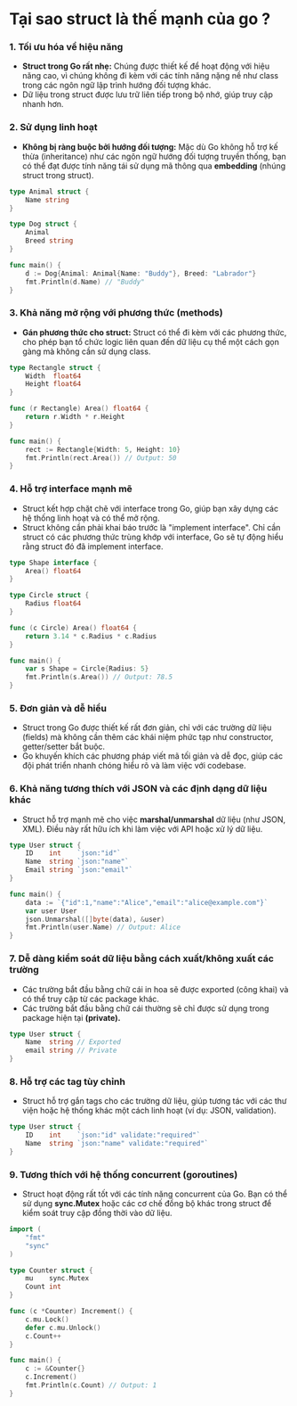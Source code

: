 # Tại sao struct là thế mạnh của go ?

### **1. Tối ưu hóa về hiệu năng**

- **Struct trong Go rất nhẹ:** Chúng được thiết kế để hoạt động với hiệu năng cao, vì chúng không đi kèm với các tính năng nặng nề như class trong các ngôn ngữ lập trình hướng đối tượng khác.
- Dữ liệu trong struct được lưu trữ liên tiếp trong bộ nhớ, giúp truy cập nhanh hơn.

### **2. Sử dụng linh hoạt**

- **Không bị ràng buộc bởi hướng đối tượng:** Mặc dù Go không hỗ trợ kế thừa (inheritance) như các ngôn ngữ hướng đối tượng truyền thống, bạn có thể đạt được tính năng tái sử dụng mã thông qua **embedding** (nhúng struct trong struct).

```go
type Animal struct {
    Name string
}

type Dog struct {
    Animal
    Breed string
}

func main() {
    d := Dog{Animal: Animal{Name: "Buddy"}, Breed: "Labrador"}
    fmt.Println(d.Name) // "Buddy"
}
```

### **3. Khả năng mở rộng với phương thức (methods)**

- **Gán phương thức cho struct:** Struct có thể đi kèm với các phương thức, cho phép bạn tổ chức logic liên quan đến dữ liệu cụ thể một cách gọn gàng mà không cần sử dụng class.

```go
type Rectangle struct {
    Width  float64
    Height float64
}

func (r Rectangle) Area() float64 {
    return r.Width * r.Height
}

func main() {
    rect := Rectangle{Width: 5, Height: 10}
    fmt.Println(rect.Area()) // Output: 50
}
```

### **4. Hỗ trợ interface mạnh mẽ**

- Struct kết hợp chặt chẽ với interface trong Go, giúp bạn xây dựng các hệ thống linh hoạt và có thể mở rộng.
- Struct không cần phải khai báo trước là "implement interface". Chỉ cần struct có các phương thức trùng khớp với interface, Go sẽ tự động hiểu rằng struct đó đã implement interface.

```go
type Shape interface {
    Area() float64
}

type Circle struct {
    Radius float64
}

func (c Circle) Area() float64 {
    return 3.14 * c.Radius * c.Radius
}

func main() {
    var s Shape = Circle{Radius: 5}
    fmt.Println(s.Area()) // Output: 78.5
}
```

### **5. Đơn giản và dễ hiểu**

- Struct trong Go được thiết kế rất đơn giản, chỉ với các trường dữ liệu (fields) mà không cần thêm các khái niệm phức tạp như constructor, getter/setter bắt buộc.
- Go khuyến khích các phương pháp viết mã tối giản và dễ đọc, giúp các đội phát triển nhanh chóng hiểu rõ và làm việc với codebase.

### **6. Khả năng tương thích với JSON và các định dạng dữ liệu khác**

- Struct hỗ trợ mạnh mẽ cho việc **marshal/unmarshal** dữ liệu (như JSON, XML). Điều này rất hữu ích khi làm việc với API hoặc xử lý dữ liệu.

```go
type User struct {
    ID    int    `json:"id"`
    Name  string `json:"name"`
    Email string `json:"email"`
}

func main() {
    data := `{"id":1,"name":"Alice","email":"alice@example.com"}`
    var user User
    json.Unmarshal([]byte(data), &user)
    fmt.Println(user.Name) // Output: Alice
}
```

### **7. Dễ dàng kiểm soát dữ liệu bằng cách xuất/không xuất các trường**

- Các trường bắt đầu bằng chữ cái in hoa sẽ được exported (công khai) và có thể truy cập từ các package khác.
- Các trường bắt đầu bằng chữ cái thường sẽ chỉ được sử dụng trong package hiện tại **(private).**

```go
type User struct {
    Name  string // Exported
    email string // Private
}
```

### **8. Hỗ trợ các tag tùy chỉnh**

- Struct hỗ trợ gắn tags cho các trường dữ liệu, giúp tương tác với các thư viện hoặc hệ thống khác một cách linh hoạt (ví dụ: JSON, validation).

```go
type User struct {
    ID    int    `json:"id" validate:"required"`
    Name  string `json:"name" validate:"required"`
}
```

### **9. Tương thích với hệ thống concurrent (goroutines)**

- Struct hoạt động rất tốt với các tính năng concurrent của Go. Bạn có thể sử dụng **sync.Mutex** hoặc các cơ chế đồng bộ khác trong struct để kiểm soát truy cập đồng thời vào dữ liệu.

```go
import (
    "fmt"
    "sync"
)

type Counter struct {
    mu    sync.Mutex
    Count int
}

func (c *Counter) Increment() {
    c.mu.Lock()
    defer c.mu.Unlock()
    c.Count++
}

func main() {
    c := &Counter{}
    c.Increment()
    fmt.Println(c.Count) // Output: 1
}
```
